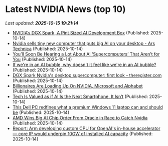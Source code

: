# Latest NVIDIA News (top 10)
_Last updated: **2025-10-15 19:21:14**_

- [NVIDIA’s DGX Spark, A Pint Sized AI Development Box](https://pcper.com/2025/10/nvidias-dgx-spark-a-pint-sized-ai-development-box/) (Published: 2025-10-14)
- [Nvidia sells tiny new computer that puts big AI on your desktop - Ars Technica](https://slashdot.org/firehose.pl?op=view&amp;id=179782690) (Published: 2025-10-14)
- [You’ll Soon Be Hearing a Lot About AI ‘Supercomputers’ That Aren’t for You](https://gizmodo.com/youll-soon-be-hearing-a-lot-about-ai-supercomputers-that-arent-for-you-2000672129) (Published: 2025-10-14)
- [If we're in an AI bubble, why doesn't it feel like we're in an AI bubble?](https://www.businessinsider.com/ai-bubble-culture-dotcom-housing-crypto-different-vibes-2025-10) (Published: 2025-10-14)
- [DGX Spark Nvidia's desktop supercomputer: first look - theregister.com](https://slashdot.org/firehose.pl?op=view&amp;id=179782552) (Published: 2025-10-14)
- [Billionaires Are Loading Up On NVIDIA, Microsoft and Alphabet](https://biztoc.com/x/e04de76af41bd6a1) (Published: 2025-10-14)
- [Tech Is Valued as if AI Is the Next Smartphone. It Isn’t](https://biztoc.com/x/b0761f2cd604c6b2) (Published: 2025-10-14)
- [This Dell PC redfines what a premium Windows 11 laptop can and should be](https://www.zdnet.com/article/this-dell-pc-redfines-what-a-premium-windows-11-laptop-can-and-should-be/) (Published: 2025-10-14)
- [AMD Wins Big AI Chip Order From Oracle in Race to Catch Nvidia](https://financialpost.com/pmn/business-pmn/amd-wins-big-ai-chip-order-from-oracle-in-race-to-catch-nvidia) (Published: 2025-10-14)
- [Report: Arm developing custom CPU for OpenAI's in-house accelerator — core IP would underpin 10GW of installed AI capacity](https://www.tomshardware.com/pc-components/cpus/openai-arm-partner-on-custom-cpu-for-broadcom-chip) (Published: 2025-10-14)
